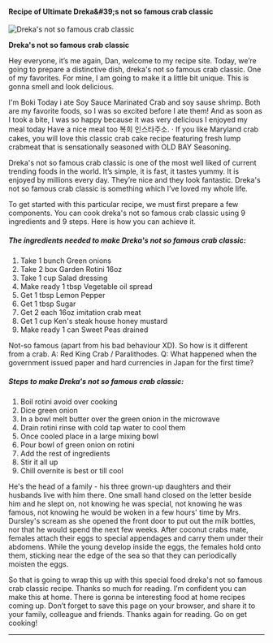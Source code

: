             

#### Recipe of Ultimate Dreka&amp;#39;s not so famous crab classic

![Dreka's not so famous crab classic](https://img-global.cpcdn.com/recipes/19075120/751x532cq70/drekas-not-so-famous-crab-classic-recipe-main-photo.jpg)

**Dreka's not so famous crab classic**

Hey everyone, it’s me again, Dan, welcome to my recipe site. Today, we’re going to prepare a distinctive dish, dreka's not so famous crab classic. One of my favorites. For mine, I am going to make it a little bit unique. This is gonna smell and look delicious.

I'm Boki Today i ate Soy Sauce Marinated Crab and soy sause shrimp. Both are my favorite foods, so I was so excited before I ate them! And as soon as I took a bite, I was so happy because it was very delicious I enjoyed my meal today Have a nice meal too 복희 인스타주소. · If you like Maryland crab cakes, you will love this classic crab cake recipe featuring fresh lump crabmeat that is sensationally seasoned with OLD BAY Seasoning.

Dreka's not so famous crab classic is one of the most well liked of current trending foods in the world. It’s simple, it is fast, it tastes yummy. It is enjoyed by millions every day. They’re nice and they look fantastic. Dreka's not so famous crab classic is something which I’ve loved my whole life.

To get started with this particular recipe, we must first prepare a few components. You can cook dreka's not so famous crab classic using 9 ingredients and 9 steps. Here is how you can achieve it.

##### The ingredients needed to make Dreka's not so famous crab classic:

1.  Take 1 bunch Green onions
2.  Take 2 box Garden Rotini 16oz
3.  Take 1 cup Salad dressing
4.  Make ready 1 tbsp Vegetable oil spread
5.  Get 1 tbsp Lemon Pepper
6.  Get 1 tbsp Sugar
7.  Get 2 each 16oz imitation crab meat
8.  Get 1 cup Ken's steak house honey mustard
9.  Make ready 1 can Sweet Peas drained

Not-so famous (apart from his bad behaviour XD). So how is it different from a crab. A: Red King Crab / Paralithodes. Q: What happened when the government issued paper and hard currencies in Japan for the first time?

##### Steps to make Dreka's not so famous crab classic:

1.  Boil rotini avoid over cooking
2.  Dice green onion
3.  In a bowl melt butter over the green onion in the microwave
4.  Drain rotini rinse with cold tap water to cool them
5.  Once cooled place in a large mixing bowl
6.  Pour bowl of green onion on rotini
7.  Add the rest of ingredients
8.  Stir it all up
9.  Chill overnite is best or till cool

He's the head of a family - his three grown-up daughters and their husbands live with him there. One small hand closed on the letter beside him and he slept on, not knowing he was special, not knowing he was famous, not knowing he would be woken in a few hours' time by Mrs. Dursley's scream as she opened the front door to put out the milk bottles, nor that he would spend the next few weeks. After coconut crabs mate, females attach their eggs to special appendages and carry them under their abdomens. While the young develop inside the eggs, the females hold onto them, sticking near the edge of the sea so that they can periodically moisten the eggs.

So that is going to wrap this up with this special food dreka's not so famous crab classic recipe. Thanks so much for reading. I’m confident you can make this at home. There is gonna be interesting food at home recipes coming up. Don’t forget to save this page on your browser, and share it to your family, colleague and friends. Thanks again for reading. Go on get cooking!

* * *